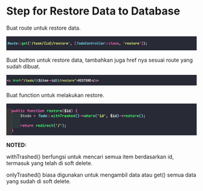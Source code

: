 # Step for Restore Data to Database

Buat route untuk restore data.

![Restore Route](img/restore-route.png)

Buat button untuk restore data, tambahkan juga href nya sesuai route yang sudah dibuat.

![Restore Form](img/restore-form.png)

Buat function untuk melakukan restore. 

![Restore Function](img/restore-function.png)

**NOTED:**

withTrashed() berfungsi untuk mencari semua item berdasarkan id, termasuk yang telah di soft delete.

onlyTrashed() biasa digunakan untuk mengambil data atau get() semua data yang sudah di soft delete.